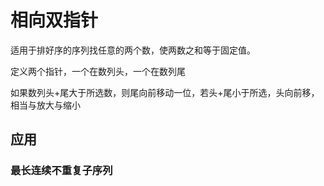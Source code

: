 # 相向双指针

适用于排好序的序列找任意的两个数，使两数之和等于固定值。

定义两个指针，一个在数列头，一个在数列尾

如果数列头+尾大于所选数，则尾向前移动一位，若头+尾小于所选，头向前移，相当与放大与缩小




## 应用
### 最长连续不重复子序列
```cpp

```
